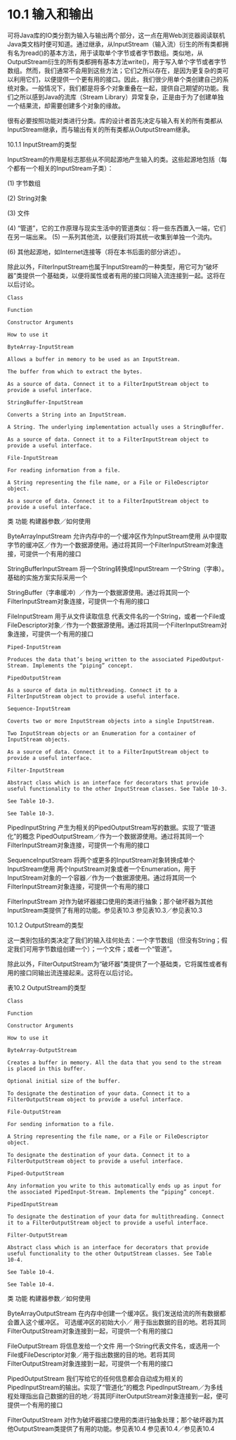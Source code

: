 # 10.1 输入和输出

可将Java库的IO类分割为输入与输出两个部分，这一点在用Web浏览器阅读联机Java类文档时便可知道。通过继承，从InputStream（输入流）衍生的所有类都拥有名为read\(\)的基本方法，用于读取单个字节或者字节数组。类似地，从OutputStream衍生的所有类都拥有基本方法write\(\)，用于写入单个字节或者字节数组。然而，我们通常不会用到这些方法；它们之所以存在，是因为更复杂的类可以利用它们，以便提供一个更有用的接口。因此，我们很少用单个类创建自己的系统对象。一般情况下，我们都是将多个对象重叠在一起，提供自己期望的功能。我们之所以感到Java的流库（Stream Library）异常复杂，正是由于为了创建单独一个结果流，却需要创建多个对象的缘故。

很有必要按照功能对类进行分类。库的设计者首先决定与输入有关的所有类都从InputStream继承，而与输出有关的所有类都从OutputStream继承。

10.1.1 InputStream的类型

InputStream的作用是标志那些从不同起源地产生输入的类。这些起源地包括（每个都有一个相关的InputStream子类）：

\(1\) 字节数组

\(2\) String对象

\(3\) 文件

\(4\) “管道”，它的工作原理与现实生活中的管道类似：将一些东西置入一端，它们在另一端出来。 \(5\) 一系列其他流，以便我们将其统一收集到单独一个流内。

\(6\) 其他起源地，如Internet连接等（将在本书后面的部分讲述）。

除此以外，FilterInputStream也属于InputStream的一种类型，用它可为“破坏器”类提供一个基础类，以便将属性或者有用的接口同输入流连接到一起。这将在以后讨论。

```text
Class

Function

Constructor Arguments

How to use it

ByteArray-InputStream

Allows a buffer in memory to be used as an InputStream.

The buffer from which to extract the bytes.

As a source of data. Connect it to a FilterInputStream object to provide a useful interface.

StringBuffer-InputStream

Converts a String into an InputStream.

A String. The underlying implementation actually uses a StringBuffer.

As a source of data. Connect it to a FilterInputStream object to provide a useful interface.

File-InputStream

For reading information from a file.

A String representing the file name, or a File or FileDescriptor object.

As a source of data. Connect it to a FilterInputStream object to provide a useful interface.
```

类 功能 构建器参数／如何使用

ByteArrayInputStream 允许内存中的一个缓冲区作为InputStream使用 从中提取字节的缓冲区／作为一个数据源使用。通过将其同一个FilterInputStream对象连接，可提供一个有用的接口

StringBufferInputStream 将一个String转换成InputStream 一个String（字串）。基础的实施方案实际采用一个

StringBuffer（字串缓冲）／作为一个数据源使用。通过将其同一个FilterInputStream对象连接，可提供一个有用的接口

FileInputStream 用于从文件读取信息 代表文件名的一个String，或者一个File或FileDescriptor对象／作为一个数据源使用。通过将其同一个FilterInputStream对象连接，可提供一个有用的接口

```text
Piped-InputStream

Produces the data that’s being written to the associated PipedOutput-Stream. Implements the “piping” concept.

PipedOutputStream

As a source of data in multithreading. Connect it to a FilterInputStream object to provide a useful interface.

Sequence-InputStream

Coverts two or more InputStream objects into a single InputStream.

Two InputStream objects or an Enumeration for a container of InputStream objects.

As a source of data. Connect it to a FilterInputStream object to provide a useful interface.

Filter-InputStream

Abstract class which is an interface for decorators that provide useful functionality to the other InputStream classes. See Table 10-3.

See Table 10-3.

See Table 10-3.
```

PipedInputString 产生为相关的PipedOutputStream写的数据。实现了“管道化”的概念 PipedOutputStream／作为一个数据源使用。通过将其同一个FilterInputStream对象连接，可提供一个有用的接口

SequenceInputStream 将两个或更多的InputStream对象转换成单个InputStream使用 两个InputStream对象或者一个Enumeration，用于InputStream对象的一个容器／作为一个数据源使用。通过将其同一个FilterInputStream对象连接，可提供一个有用的接口

FilterInputStream 对作为破坏器接口使用的类进行抽象；那个破坏器为其他InputStream类提供了有用的功能。参见表10.3 参见表10.3／参见表10.3

10.1.2 OutputStream的类型

这一类别包括的类决定了我们的输入往何处去：一个字节数组（但没有String；假定我们可用字节数组创建一个）；一个文件；或者一个“管道”。

除此以外，FilterOutputStream为“破坏器”类提供了一个基础类，它将属性或者有用的接口同输出流连接起来。这将在以后讨论。

表10.2 OutputStream的类型

```text
Class

Function

Constructor Arguments

How to use it

ByteArray-OutputStream

Creates a buffer in memory. All the data that you send to the stream is placed in this buffer.

Optional initial size of the buffer.

To designate the destination of your data. Connect it to a FilterOutputStream object to provide a useful interface.

File-OutputStream

For sending information to a file.

A String representing the file name, or a File or FileDescriptor object.

To designate the destination of your data. Connect it to a FilterOutputStream object to provide a useful interface.

Piped-OutputStream

Any information you write to this automatically ends up as input for the associated PipedInput-Stream. Implements the “piping” concept.

PipedInputStream

To designate the destination of your data for multithreading. Connect it to a FilterOutputStream object to provide a useful interface.

Filter-OutputStream

Abstract class which is an interface for decorators that provide useful functionality to the other OutputStream classes. See Table 
10-4.

See Table 10-4.

See Table 10-4.
```

类 功能 构建器参数／如何使用

ByteArrayOutputStream 在内存中创建一个缓冲区。我们发送给流的所有数据都会置入这个缓冲区。 可选缓冲区的初始大小／ 用于指出数据的目的地。若将其同FilterOutputStream对象连接到一起，可提供一个有用的接口

FileOutputStream 将信息发给一个文件 用一个String代表文件名，或选用一个File或FileDescriptor对象／用于指出数据的目的地。若将其同FilterOutputStream对象连接到一起，可提供一个有用的接口

PipedOutputStream 我们写给它的任何信息都会自动成为相关的PipedInputStream的输出。实现了“管道化”的概念 PipedInputStream／为多线程处理指出自己数据的目的地／将其同FilterOutputStream对象连接到一起，便可提供一个有用的接口

FilterOutputStream 对作为破坏器接口使用的类进行抽象处理；那个破坏器为其他OutputStream类提供了有用的功能。参见表10.4 参见表10.4／参见表10.4

